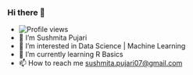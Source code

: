 ### Hi there 👋
-  ![Profile views](https://komarev.com/ghpvc/?username=Sushmita-07&color=967bb6)
- 🌼 I’m Sushmita Pujari
- 👀 I’m interested in Data Science | Machine Learning
- 🌱 I’m currently learning R Basics
- 📫 How to reach me sushmita.pujari07@gmail.com
<!---
Sushmita-07/Sushmita-07 is a ✨ special ✨ repository because its `README.md` (this file) appears on your GitHub profile.
You can click the Preview link to take a look at your changes.
--->

